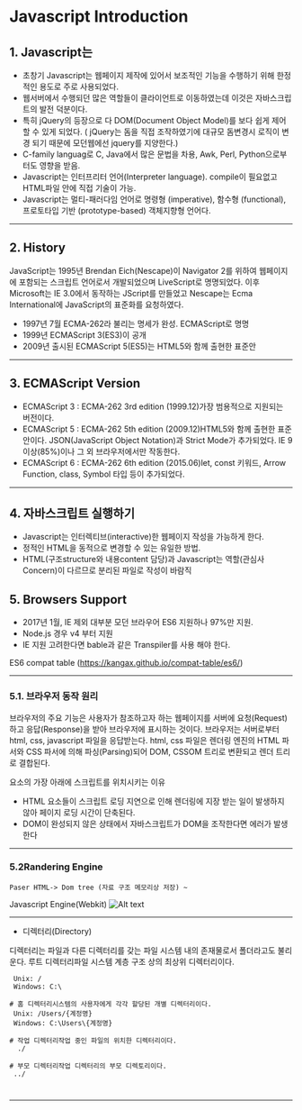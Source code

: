 # Javascript Introduction



## 1. Javascript는

* 초창기 Javascript는 웹페이지 제작에 있어서 보조적인 기능을 수행하기 위해 한정적인 용도로 주로 사용되었다.
* 웹서버에서 수행되던 많은 역할들이 클라이언트로 이동하였는데 이것은 자바스크립트의 발전 덕분이다. 
* 특히 jQuery의 등장으로 다 DOM(Document Object Model)를 보다 쉽게 제어할 수 있게 되었다.
  ( jQuery는 돔을 직접 조작하였기에 대규모 돔변경시 로직이 변경 되기 때문에 모던웹에선 jquery를 지양한다.)
* C-family languag로 C, Java에서 많은 문법을 차용, Awk, Perl, Python으로부터도 영향을 받음.
* Javascript는  인터프리터 언어(Interpreter language).  compile이 필요없고 HTML파일 안에 직접 기술이 가능.
* Javascript는 멀티-패러다임 언어로 명령형 (imperative), 함수형 (functional), 프로토타입 기반 (prototype-based) 객체지향형 언어다. 

---

## 2. History
JavaScript는 1995년 Brendan Eich(Nescape)이 Navigator 2를 위하여 웹페이지에 포함되는 스크립트 언어로서 개발되었으며 LiveScript로 명명되었다. 이후 Microsoft는 IE 3.0에서 동작하는 JScript를 만들었고 Nescape는 Ecma International에 JavaScript의 표준화를 요청하였다.

* 1997년 7월 ECMA-262라 불리는 명세가 완성. ECMAScript로 명명
* 1999년 ECMAScript 3(ES3)이 공개
* 2009년 출시된 ECMAScript 5(ES5)는 HTML5와 함께 출현한 표준안

---

## 3. ECMAScript Version
* ECMAScript 3 : ECMA-262 3rd edition (1999.12)가장 범용적으로 지원되는 버전이다.
* ECMAScript 5 : ECMA-262 5th edition (2009.12)HTML5와 함께 출현한 표준안이다. JSON(JavaScript Object Notation)과 Strict Mode가 추가되었다. IE 9 이상(85%)이나 그 외 브라우저에서만 작동한다.
* ECMAScript 6 : ECMA-262 6th edition (2015.06)let, const 키워드, Arrow Function, class, Symbol 타입 등이 추가되었다.

---



## 4. 자바스크립트 실행하기

* Javascript는 인터렉티브(interactive)한 웹페이지 작성을 가능하게 한다.
* 정적인 HTML을 동적으로 변경할 수 있는 유일한 방법.
* HTML(구조structure와 내용content 담당)과 Javascript는 역할(관심사 Concern)이 다르므로 분리된 파일로 작성이 바람직



## 5. Browsers Support

* 2017년 1월, IE 제외 대부분 모던 브라우어 ES6 지원하나 97%만 지원. 
* Node.js 경우 v4 부터 지원
* IE 지원 고려한다면 bable과 같은 Transpiler를 사용 해야 한다.

ES6 compat table (https://kangax.github.io/compat-table/es6/)

---


### 5.1. 브라우저 동작 원리

브라우저의 주요 기능은 사용자가 참조하고자 하는 웹페이지를 서버에 요청(Request)하고 응답(Response)을 받아 브라우저에 표시하는 것이다. 
브라우저는 서버로부터 html, css, javascript 파일을 응답받는다. html, css 파일은 렌더링 엔진의 HTML 파서와 CSS 파서에 의해 파싱(Parsing)되어 DOM, CSSOM 트리로 변환되고 렌더 트리로 결합된다.

요소의 가장 아래에 스크립트를 위치시키는 이유

* HTML 요소들이 스크립트 로딩 지연으로 인해 렌더링에 지장 받는 일이 발생하지 않아 페이지 로딩 시간이 단축된다.
* DOM이 완성되지 않은 상태에서 자바스크립트가 DOM을 조작한다면 에러가 발생한다

---

### 5.2Randering Engine
    Paser HTML-> Dom tree (자료 구조 메모리상 저장) ~

Javascript Engine(Webkit)
![Alt text](http://poiemaweb.com/img/client-server.png) 

---



* 디렉터리(Directory)

디렉터리는 파일과 다른 디렉터리를 갖는 파일 시스템 내의 존재물로서 폴더라고도 불리운다.
루트 디렉터리파일 시스템 계층 구조 상의 최상위 디렉터리이다.

```
 Unix: /
 Windows: C:\

# 홈 디렉터리시스템의 사용자에게 각각 할당된 개별 디렉터리이다.
 Unix: /Users/{계정명}
 Windows: C:\Users\{계정명}

# 작업 디렉터리작업 중인 파일의 위치한 디렉터리이다.
  ./

# 부모 디렉터리작업 디렉터리의 부모 디렉토리이다.
 ../
```
#
------

<!--stackedit_data:
eyJoaXN0b3J5IjpbMTMzODU4MDA2MF19
-->